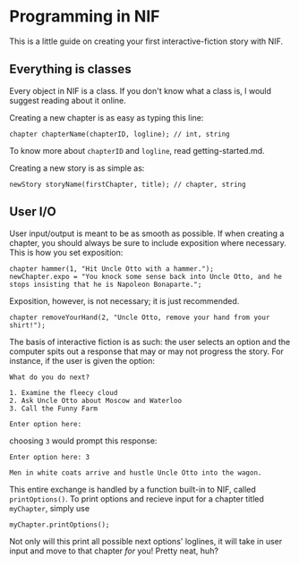 # Programming in NIF

This is a little guide on creating your first interactive-fiction story with NIF.

## Everything is classes

Every object in NIF is a class. If you don't know what a class is, I would suggest reading about it online. 

Creating a new chapter is as easy as typing this line:

```
chapter chapterName(chapterID, logline); // int, string
```

To know more about `chapterID` and `logline`, read getting-started.md.

Creating a new story is as simple as:

```
newStory storyName(firstChapter, title); // chapter, string
```

## User I/O

User input/output is meant to be as smooth as possible. If when creating a chapter, you should always be sure to include exposition where necessary. This is how you set exposition:

```
chapter hammer(1, "Hit Uncle Otto with a hammer.");
newChapter.expo = "You knock some sense back into Uncle Otto, and he stops insisting that he is Napoleon Bonaparte.";
```

Exposition, however, is not necessary; it is just recommended.

```
chapter removeYourHand(2, "Uncle Otto, remove your hand from your shirt!");
```

The basis of interactive fiction is as such: the user selects an option and the computer spits out a response that may or may not progress the story. For instance, if the user is given the option:

```
What do you do next?

1. Examine the fleecy cloud
2. Ask Uncle Otto about Moscow and Waterloo
3. Call the Funny Farm

Enter option here:
```

choosing `3` would prompt this response:

```
Enter option here: 3

Men in white coats arrive and hustle Uncle Otto into the wagon.
```

This entire exchange is handled by a function built-in to NIF, called `printOptions()`. To print options and recieve input for a chapter titled `myChapter`, simply use

```
myChapter.printOptions();
```

Not only will this print all possible next options' loglines, it will take in user input and move to that chapter *for* you! Pretty neat, huh?
